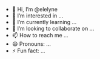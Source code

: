 - 👋 Hi, I’m @elelyne
- 👀 I’m interested in ...
- 🌱 I’m currently learning ...
- 💞️ I’m looking to collaborate on ...
- 📫 How to reach me ...
- 😄 Pronouns: ...
- ⚡ Fun fact: ...

<!---
elelyne/elelyne is a ✨ special ✨ repository because its `README.md` (this file) appears on your GitHub profile.
You can click the Preview link to take a look at your changes.
--->
